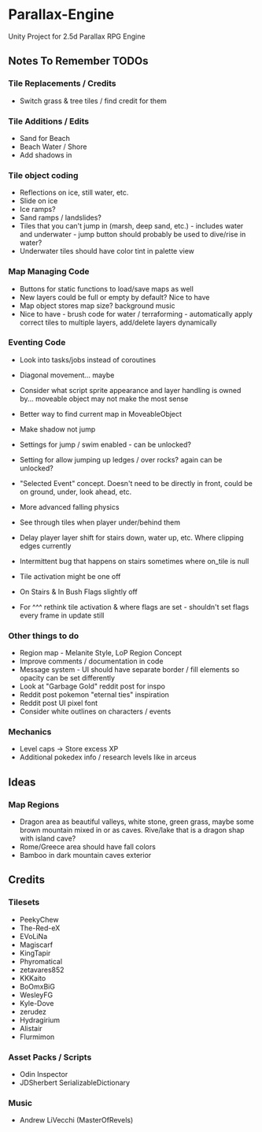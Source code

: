 # Parallax-Engine
Unity Project for 2.5d Parallax RPG Engine



## Notes To Remember TODOs
### Tile Replacements / Credits
* Switch grass & tree tiles / find credit for them

### Tile Additions / Edits
* Sand for Beach
* Beach Water / Shore
* Add shadows in

### Tile object coding
* Reflections on ice, still water, etc.
* Slide on ice
* Ice ramps?
* Sand ramps / landslides?
* Tiles that you can't jump in (marsh, deep sand, etc.) - includes water and underwater - jump button should probably be used to dive/rise in water?
* Underwater tiles should have color tint in palette view

### Map Managing Code
* Buttons for static functions to load/save maps as well
* New layers could be full or empty by default? Nice to have
* Map object stores map size? background music
* Nice to have - brush code for water / terraforming - automatically apply correct tiles to multiple layers, add/delete layers dynamically

### Eventing Code
* Look into tasks/jobs instead of coroutines
* Diagonal movement... maybe
* Consider what script sprite appearance and layer handling is owned by... moveable object may not make the most sense
* Better way to find current map in MoveableObject
* Make shadow not jump
* Settings for jump / swim enabled - can be unlocked?
* Setting for allow jumping up ledges / over rocks? again can be unlocked?
* "Selected Event" concept. Doesn't need to be directly in front, could be on ground, under, look ahead, etc.
* More advanced falling physics
* See through tiles when player under/behind them

* Delay player layer shift for stairs down, water up, etc. Where clipping edges currently
* Intermittent bug that happens on stairs sometimes where on_tile is null
* Tile activation might be one off
* On Stairs & In Bush Flags slightly off
* For ^^^ rethink tile activation & where flags are set - shouldn't set flags every frame in update still

### Other things to do
* Region map - Melanite Style, LoP Region Concept
* Improve comments / documentation in code
* Message system - UI should have separate border / fill elements so opacity can be set differently
* Look at "Garbage Gold" reddit post for inspo
* Reddit post pokemon "eternal ties" inspiration
* Reddit post UI pixel font
* Consider white outlines on characters / events

### Mechanics
* Level caps -> Store excess XP
* Additional pokedex info / research levels like in arceus



## Ideas
### Map Regions
* Dragon area as beautiful valleys, white stone, green grass, maybe some brown mountain mixed in or as caves. Rive/lake that is a dragon shap with island cave?
* Rome/Greece area should have fall colors
* Bamboo in dark mountain caves exterior



## Credits
### Tilesets
* PeekyChew
* The-Red-eX
* EVoLiNa
* Magiscarf
* KingTapir
* Phyromatical
* zetavares852
* KKKaito
* BoOmxBiG
* WesleyFG
* Kyle-Dove
* zerudez
* Hydragirium
* Alistair
* Flurmimon

### Asset Packs / Scripts
* Odin Inspector
* JDSherbert SerializableDictionary

### Music
* Andrew LiVecchi (MasterOfRevels)